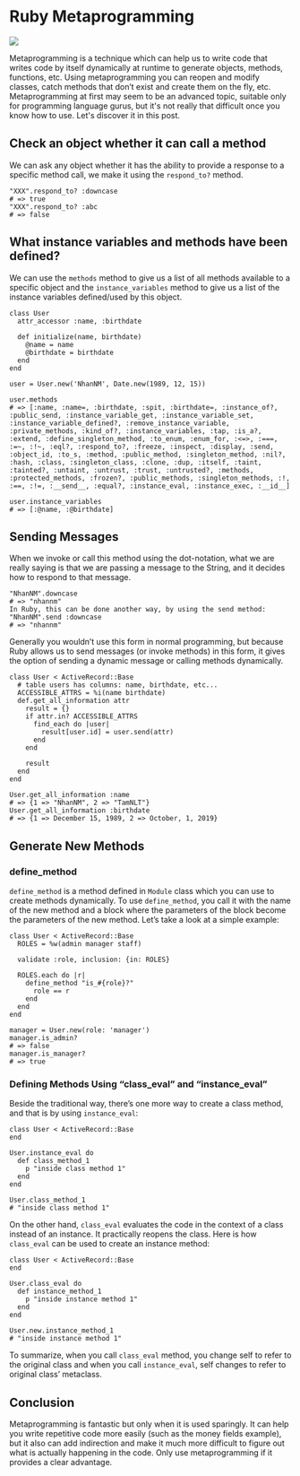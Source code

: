 # Ruby Metaprogramming

![](https://i.ibb.co/hcgsGYd/ruby.png)

Metaprogramming is a technique which can help us to write code that writes code by itself dynamically at runtime to generate objects, methods, functions, etc. Using metaprogramming you can reopen and modify classes, catch methods that don’t exist and create them on the fly, etc. Metaprogramming at first may seem to be an advanced topic, suitable only for programming language gurus, but it's not really that difficult once you know how to use. Let's discover it in this post.

## Check an object whether it can call a method

We can ask any object whether it has the ability to provide a response to a specific method call, we make it using the `respond_to?` method.

    "XXX".respond_to? :downcase
    # => true
    "XXX".respond_to? :abc
    # => false
    

## What instance variables and methods have been defined?

We can use the `methods` method to give us a list of all methods available to a specific object and the `instance_variables` method to give us a list of the instance variables defined/used by this object.

    class User
      attr_accessor :name, :birthdate
    
      def initialize(name, birthdate)
        @name = name
        @birthdate = birthdate
      end
    end
    
    user = User.new('NhanNM', Date.new(1989, 12, 15))
    
    user.methods
    # => [:name, :name=, :birthdate, :spit, :birthdate=, :instance_of?, :public_send, :instance_variable_get, :instance_variable_set, :instance_variable_defined?, :remove_instance_variable, :private_methods, :kind_of?, :instance_variables, :tap, :is_a?, :extend, :define_singleton_method, :to_enum, :enum_for, :<=>, :===, :=~, :!~, :eql?, :respond_to?, :freeze, :inspect, :display, :send, :object_id, :to_s, :method, :public_method, :singleton_method, :nil?, :hash, :class, :singleton_class, :clone, :dup, :itself, :taint, :tainted?, :untaint, :untrust, :trust, :untrusted?, :methods, :protected_methods, :frozen?, :public_methods, :singleton_methods, :!, :==, :!=, :__send__, :equal?, :instance_eval, :instance_exec, :__id__]
    
    user.instance_variables
    # => [:@name, :@birthdate]
    

## Sending Messages

When we invoke or call this method using the dot-notation, what we are really saying is that we are passing a message to the String, and it decides how to respond to that message.

    "NhanNM".downcase 
    # => "nhannm"
    In Ruby, this can be done another way, by using the send method:
    "NhanNM".send :downcase
    # => "nhannm"
    

Generally you wouldn’t use this form in normal programming, but because Ruby allows us to send messages (or invoke methods) in this form, it gives the option of sending a dynamic message or calling methods dynamically.

    class User < ActiveRecord::Base
      # table users has columns: name, birthdate, etc...
      ACCESSIBLE_ATTRS = %i(name birthdate)
      def.get_all_information attr
        result = {}
        if attr.in? ACCESSIBLE_ATTRS
          find_each do |user|
            result[user.id] = user.send(attr)
          end
        end
    
        result
      end
    end
    
    User.get_all_information :name
    # => {1 => "NhanNM", 2 => "TamNLT"}
    User.get_all_information :birthdate
    # => {1 => December 15, 1989, 2 => October, 1, 2019}
    

## Generate New Methods

### define_method

`define_method` is a method defined in `Module` class which you can use to create methods dynamically. To use `define_method`, you call it with the name of the new method and a block where the parameters of the block become the parameters of the new method. Let’s take a look at a simple example:

    class User < ActiveRecord::Base
      ROLES = %w(admin manager staff)
    
      validate :role, inclusion: {in: ROLES}
    
      ROLES.each do |r|
        define_method "is_#{role}?"
          role == r
        end
      end
    end
    
    manager = User.new(role: 'manager')
    manager.is_admin?
    # => false
    manager.is_manager?
    # => true
    

### Defining Methods Using “class_eval” and “instance_eval”

Beside the traditional way, there’s one more way to create a class method, and that is by using `instance_eval`:

    class User < ActiveRecord::Base
    end
    
    User.instance_eval do
      def class_method_1
        p "inside class method 1"
      end
    end
    
    User.class_method_1
    # "inside class method 1"
    

On the other hand, `class_eval` evaluates the code in the context of a class instead of an instance. It practically reopens the class. Here is how `class_eval` can be used to create an instance method:

    class User < ActiveRecord::Base
    end
    
    User.class_eval do
      def instance_method_1
        p "inside instance method 1"
      end
    end
    
    User.new.instance_method_1
    # "inside instance method 1"
    

To summarize, when you call `class_eval` method, you change self to refer to the original class and when you call `instance_eval`, self changes to refer to original class’ metaclass.

## Conclusion

Metaprogramming is fantastic but only when it is used sparingly. It can help you write repetitive code more easily (such as the money fields example), but it also can add indirection and make it much more difficult to figure out what is actually happening in the code. Only use metaprogramming if it provides a clear advantage.